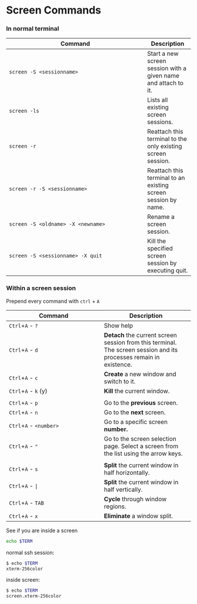 # Screen Commands



### In normal terminal

<table><thead><tr><th width="361">Command</th><th>Description</th></tr></thead><tbody><tr><td><code>screen -S &#x3C;sessionname></code></td><td>Start a new screen session with a given name and attach to it.</td></tr><tr><td><code>screen -ls</code></td><td>Lists all existing screen sessions.</td></tr><tr><td><code>screen -r</code></td><td>Reattach this terminal to the only existing screen session.</td></tr><tr><td><code>screen -r -S &#x3C;sessionname></code></td><td>Reattach this terminal to an existing screen session by name.</td></tr><tr><td><code>screen -S &#x3C;oldname> -X &#x3C;newname></code></td><td>Rename a screen session.</td></tr><tr><td><code>screen -S &#x3C;sessionname> -X quit</code></td><td>Kill the specified screen session by executing quit.</td></tr></tbody></table>



### Within a screen session

Prepend every command with `ctrl` + `A`

<table><thead><tr><th width="243">Command</th><th>Description</th></tr></thead><tbody><tr><td><code>Ctrl</code>+<code>A</code> - <code>?</code></td><td>Show help</td></tr><tr><td><code>Ctrl</code>+<code>A</code> - <code>d</code></td><td><strong>Detach</strong> the current screen session from this terminal. The screen session and its processes remain in existence.</td></tr><tr><td><code>Ctrl</code>+<code>A</code> - <code>c</code></td><td><strong>Create</strong> a new window and switch to it.</td></tr><tr><td><code>Ctrl</code>+<code>A</code> - <code>k</code> (y)</td><td><strong>Kill</strong> the current window.</td></tr><tr><td></td><td></td></tr><tr><td><code>Ctrl</code>+<code>A</code> - <code>p</code></td><td>Go to the <strong>previous</strong> screen.</td></tr><tr><td><code>Ctrl</code>+<code>A</code> - <code>n</code></td><td>Go to the <strong>next</strong> screen.</td></tr><tr><td><code>Ctrl</code>+<code>A</code> - <code>&#x3C;number></code></td><td>Go to a specific screen <strong>number.</strong></td></tr><tr><td><code>Ctrl</code>+<code>A</code> - <code>"</code></td><td>Go to the screen selection page. Select a screen from the list using the arrow keys.</td></tr><tr><td></td><td></td></tr><tr><td><code>Ctrl</code>+<code>A</code> - <code>s</code></td><td><strong>Split</strong> the current window in half horizontally.</td></tr><tr><td><code>Ctrl</code>+<code>A</code> - <code>|</code></td><td><strong>Split</strong> the current window in half vertically.</td></tr><tr><td><code>Ctrl</code>+<code>A</code> - <code>TAB</code></td><td><strong>Cycle</strong> through window regions.</td></tr><tr><td><code>Ctrl</code>+<code>A</code> - <code>x</code></td><td><strong>Eliminate</strong> a window split.</td></tr></tbody></table>



See if you are inside a screen

```bash
echo $TERM
```



normal ssh session:

```bash
$ echo $TERM
xterm-256color
```

inside screen:

```bash
$ echo $TERM
screen.xterm-256color
```
